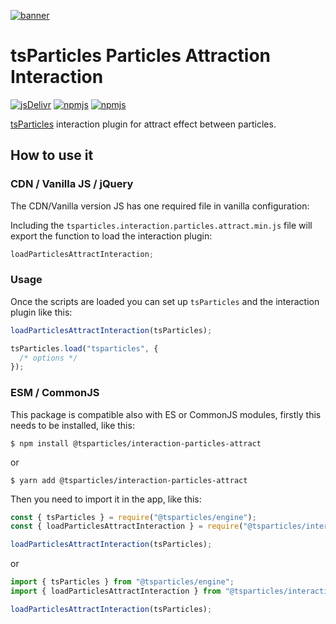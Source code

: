 [![banner](https://particles.js.org/images/banner2.png)](https://particles.js.org)

# tsParticles Particles Attraction Interaction

[![jsDelivr](https://data.jsdelivr.com/v1/package/npm/@tsparticles/interaction-particles-attract/badge)](https://www.jsdelivr.com/package/npm/@tsparticles/interaction-particles-attract)
[![npmjs](https://badge.fury.io/js/@tsparticles/interaction-particles-attract.svg)](https://www.npmjs.com/package/@tsparticles/interaction-particles-attract)
[![npmjs](https://img.shields.io/npm/dt/@tsparticles/interaction-particles-attract)](https://www.npmjs.com/package/@tsparticles/interaction-particles-attract)

[tsParticles](https://github.com/matteobruni/tsparticles) interaction plugin for attract effect between particles.

## How to use it

### CDN / Vanilla JS / jQuery

The CDN/Vanilla version JS has one required file in vanilla configuration:

Including the `tsparticles.interaction.particles.attract.min.js` file will export the function to load the interaction
plugin:

```javascript
loadParticlesAttractInteraction;
```

### Usage

Once the scripts are loaded you can set up `tsParticles` and the interaction plugin like this:

```javascript
loadParticlesAttractInteraction(tsParticles);

tsParticles.load("tsparticles", {
  /* options */
});
```

### ESM / CommonJS

This package is compatible also with ES or CommonJS modules, firstly this needs to be installed, like this:

```shell
$ npm install @tsparticles/interaction-particles-attract
```

or

```shell
$ yarn add @tsparticles/interaction-particles-attract
```

Then you need to import it in the app, like this:

```javascript
const { tsParticles } = require("@tsparticles/engine");
const { loadParticlesAttractInteraction } = require("@tsparticles/interaction-particles-attract");

loadParticlesAttractInteraction(tsParticles);
```

or

```javascript
import { tsParticles } from "@tsparticles/engine";
import { loadParticlesAttractInteraction } from "@tsparticles/interaction-particles-attract";

loadParticlesAttractInteraction(tsParticles);
```
